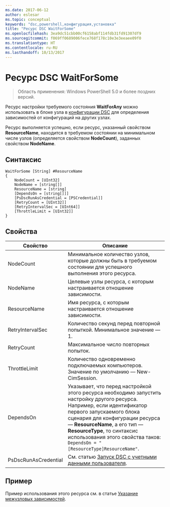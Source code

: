 ```yaml
---
ms.date: 2017-06-12
author: eslesar
ms.topic: conceptual
keywords: "dsc,powershell,конфигурация,установка"
title: "Ресурс DSC WaitForSome"
ms.openlocfilehash: 3ea9dc51cbb00cf6158abf114fdb31fd91307df9
ms.sourcegitcommit: f069ff0689006fece768f178c10e3e3eeaee09f0
ms.translationtype: HT
ms.contentlocale: ru-RU
ms.lasthandoff: 10/13/2017
---
```

# <a name="dsc-waitforsome-resource"></a>Ресурс DSC WaitForSome

> Область применения: Windows PowerShell 5.0 и более поздних версий.

Ресурс настройки требуемого состояния **WaitForAny** можно использовать в блоке узла в [конфигурации DSC](configurations.md) для определения зависимостей от конфигураций на других узлах.

Ресурс выполняется успешно, если ресурс, указанный свойством **ResourceName**, находится в требуемом состоянии на минимальном числе узлов (определяется свойством **NodeCount**), заданных свойством **NodeName**. 


## <a name="syntax"></a>Синтаксис

```
WaitForSome [String] #ResourceName
{
    NodeCount = [UInt32]
    NodeName = [string[]]
    ResourceName = [string]
    [DependsOn = [string[]]]
    [PsDscRunAsCredential = [PSCredential]]
    [RetryCount = [UInt32]]
    [RetryIntervalSec = [UInt64]]
    [ThrottleLimit = [UInt32]]
}
```

## <a name="properties"></a>Свойства

|  Свойство  |  Описание   | 
|---|---| 
| NodeCount| Минимальное количество узлов, которые должны быть в требуемом состоянии для успешного выполнения этого ресурса.|
| NodeName| Целевые узлы ресурса, с которым настраивается отношение зависимости.| 
| ResourceName| Имя ресурса, с которым настраивается отношение зависимости.| 
| RetryIntervalSec| Количество секунд перед повторной попыткой. Минимальное значение — 1.| 
| RetryCount| Максимальное число повторных попыток.| 
| ThrottleLimit| Количество одновременно подключаемых компьютеров. Значение по умолчанию — New-CimSession.| 
| DependsOn | Указывает, что перед настройкой этого ресурса необходимо запустить настройку другого ресурса. Например, если идентификатор первого запускаемого блока сценария для конфигурации ресурса — __ResourceName__, а его тип — __ResourceType__, то синтаксис использования этого свойства таков: `DependsOn = "[ResourceType]ResourceName"`.|
| PsDscRunAsCredential | См. статью [Запуск DSC с учетными данными пользователя](https://docs.microsoft.com/en-us/powershell/dsc/runasuser). |


## <a name="example"></a>Пример

Пример использования этого ресурса см. в статье [Указание межузловых зависимостей](crossNodeDependencies.md).

